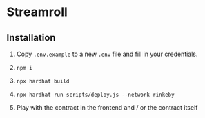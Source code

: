 # Streamroll


## Installation

1. Copy `.env.example` to a new `.env` file and fill in your credentials.

2. `npm i`

3. `npx hardhat build`

4. `npx hardhat run scripts/deploy.js --network rinkeby`

5. Play with the contract in the frontend and / or the contract itself